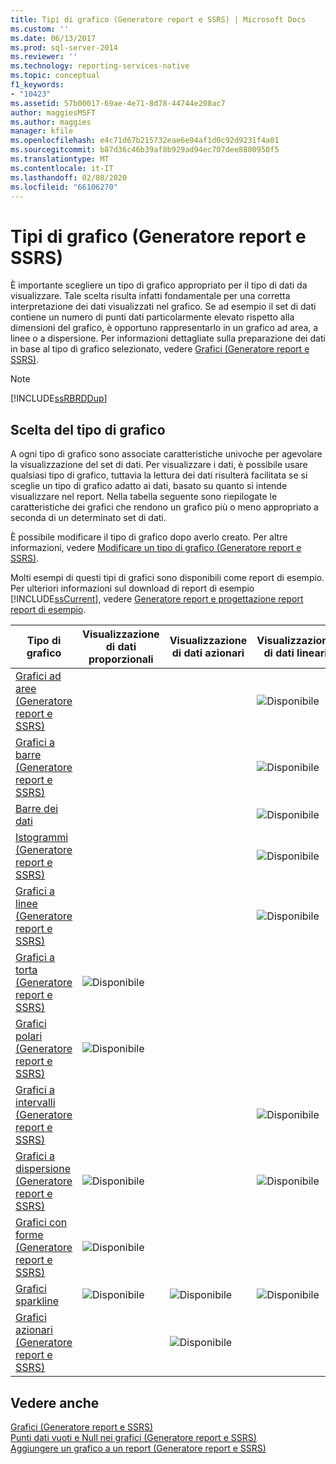```yaml
---
title: Tipi di grafico (Generatore report e SSRS) | Microsoft Docs
ms.custom: ''
ms.date: 06/13/2017
ms.prod: sql-server-2014
ms.reviewer: ''
ms.technology: reporting-services-native
ms.topic: conceptual
f1_keywords:
- "10423"
ms.assetid: 57b00017-69ae-4e71-8d78-44744e208ac7
author: maggiesMSFT
ms.author: maggies
manager: kfile
ms.openlocfilehash: e4c71d67b215732eae6e94af1d0c92d9231f4a01
ms.sourcegitcommit: b87d36c46b39af8b929ad94ec707dee8800950f5
ms.translationtype: MT
ms.contentlocale: it-IT
ms.lasthandoff: 02/08/2020
ms.locfileid: "66106270"
---
```

# <a name="chart-types-report-builder-and-ssrs"></a>Tipi di grafico (Generatore report e SSRS)
  È importante scegliere un tipo di grafico appropriato per il tipo di dati da visualizzare. Tale scelta risulta infatti fondamentale per una corretta interpretazione dei dati visualizzati nel grafico. Se ad esempio il set di dati contiene un numero di punti dati particolarmente elevato rispetto alla dimensioni del grafico, è opportuno rappresentarlo in un grafico ad area, a linee o a dispersione. Per informazioni dettagliate sulla preparazione dei dati in base al tipo di grafico selezionato, vedere [Grafici &#40;Generatore report e SSRS&#41;](charts-report-builder-and-ssrs.md).  
  
> [!NOTE]  
>  [!INCLUDE[ssRBRDDup](../../includes/ssrbrddup-md.md)]  
  
## <a name="choosing-a-chart-type"></a>Scelta del tipo di grafico  
 A ogni tipo di grafico sono associate caratteristiche univoche per agevolare la visualizzazione del set di dati. Per visualizzare i dati, è possibile usare qualsiasi tipo di grafico, tuttavia la lettura dei dati risulterà facilitata se si sceglie un tipo di grafico adatto ai dati, basato su quanto si intende visualizzare nel report. Nella tabella seguente sono riepilogate le caratteristiche dei grafici che rendono un grafico più o meno appropriato a seconda di un determinato set di dati.  
  
 È possibile modificare il tipo di grafico dopo averlo creato. Per altre informazioni, vedere [Modificare un tipo di grafico &#40;Generatore report e SSRS&#41;](change-a-chart-type-report-builder-and-ssrs.md).  
  
 Molti esempi di questi tipi di grafici sono disponibili come report di esempio. Per ulteriori informazioni sul download di report di esempio [!INCLUDE[ssCurrent](../../includes/sscurrent-md.md)], vedere [Generatore report e progettazione report report di esempio](https://go.microsoft.com/fwlink/?LinkId=198283).  
  
|Tipo di grafico|Visualizzazione di dati proporzionali|Visualizzazione di dati azionari|Visualizzazione di dati lineari|Visualizzazione di dati multivalore|  
|----------------|------------------------|------------------------|-------------------------|-------------------------------|  
|[Grafici ad aree &#40;Generatore report e SSRS&#41;](area-charts-report-builder-and-ssrs.md)|||![Disponibile](../media/greencheck.gif "Disponibile")||  
|[Grafici a barre &#40;Generatore report e SSRS&#41;](bar-charts-report-builder-and-ssrs.md)|||![Disponibile](../media/greencheck.gif "Disponibile")||  
|[Barre dei dati](sparklines-and-data-bars-report-builder-and-ssrs.md)|||![Disponibile](../media/greencheck.gif "Disponibile")||  
|[Istogrammi &#40;Generatore report e SSRS&#41;](column-charts-report-builder-and-ssrs.md)|||![Disponibile](../media/greencheck.gif "Disponibile")||  
|[Grafici a linee &#40;Generatore report e SSRS&#41;](line-charts-report-builder-and-ssrs.md)|||![Disponibile](../media/greencheck.gif "Disponibile")||  
|[Grafici a torta &#40;Generatore report e SSRS&#41;](pie-charts-report-builder-and-ssrs.md)|![Disponibile](../media/greencheck.gif "Disponibile")||||  
|[Grafici polari &#40;Generatore report e SSRS&#41;](polar-charts-report-builder-and-ssrs.md)|![Disponibile](../media/greencheck.gif "Disponibile")||||  
|[Grafici a intervalli &#40;Generatore report e SSRS&#41;](range-charts-report-builder-and-ssrs.md)|||![Disponibile](../media/greencheck.gif "Disponibile")|![Disponibile](../media/greencheck.gif "Disponibile")|  
|[Grafici a dispersione &#40;Generatore report e SSRS&#41;](scatter-charts-report-builder-and-ssrs.md)|![Disponibile](../media/greencheck.gif "Disponibile")||![Disponibile](../media/greencheck.gif "Disponibile")||  
|[Grafici con forme &#40;Generatore report e SSRS&#41;](shape-charts-report-builder-and-ssrs.md)|![Disponibile](../media/greencheck.gif "Disponibile")||||  
|[Grafici sparkline](sparklines-and-data-bars-report-builder-and-ssrs.md)|![Disponibile](../media/greencheck.gif "Disponibile")|![Disponibile](../media/greencheck.gif "Disponibile")|![Disponibile](../media/greencheck.gif "Disponibile")|![Disponibile](../media/greencheck.gif "Disponibile")|  
|[Grafici azionari &#40;Generatore report e SSRS&#41;](stock-charts-report-builder-and-ssrs.md)||![Disponibile](../media/greencheck.gif "Disponibile")||![Disponibile](../media/greencheck.gif "Disponibile")|  
  
## <a name="see-also"></a>Vedere anche  
 [Grafici &#40;Generatore report e SSRS&#41;](charts-report-builder-and-ssrs.md)   
 [Punti dati vuoti e Null nei grafici &#40;Generatore report e SSRS&#41;](empty-and-null-data-points-in-charts-report-builder-and-ssrs.md)   
 [Aggiungere un grafico a un report &#40;Generatore report e SSRS&#41;](add-a-chart-to-a-report-report-builder-and-ssrs.md)  
  
  
